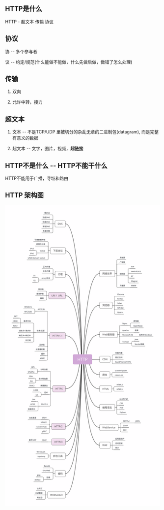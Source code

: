 ## HTTP是什么

HTTP - 超文本 传输 协议

## 协议

协 -- 多个参与者

议 -- 约定/规范(什么能做不能做，什么先做后做，做错了怎么处理)

## 传输

1. 双向

2. 允许中转，接力

## 超文本

1. 文本 -- 不是TCP/UDP 里被切分的杂乱无章的二进制包(datagram), 而是完整有意义的数据

2. 超文本 -- 文字，图片，视频，**超链接**

## HTTP不是什么  -- HTTP不能干什么

HTTP不能用于广播，寻址和路由

## HTTP 架构图

![http overview](../assets/http_overview.png)